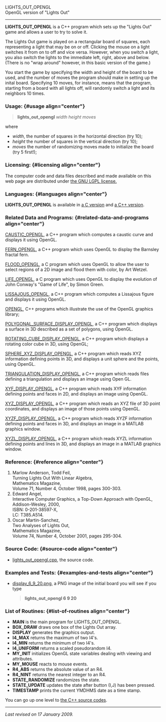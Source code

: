 LIGHTS\_OUT\_OPENGL\
OpenGL version of "Lights Out"

------------------------------------------------------------------------

**LIGHTS\_OUT\_OPENGL** is a C++ program which sets up the "Lights Out"
game and allows a user to try to solve it.

The Lights Out game is played on a rectangular board of squares, each
representing a light that may be on or off. Clicking the mouse on a
light switches it from on to off and vice versa. However, when you
switch a light, you also switch the lights to the immediate left, right,
above and below. (There is no "wrap around" however, in this basic
version of the game.)

You start the game by specifying the width and height of the board to be
used, and the number of moves the program should make in setting up the
inital board. Specifying 10 moves, for instance, means that the program,
starting from a board with all lights off, will randomly switch a light
and its neighbors 10 times.

### Usage: {#usage align="center"}

> **lights\_out\_opengl** *width* *height* *moves*

where

-   *width*, the number of squares in the horizontal direction (try 10);
-   *height* the number of squares in the vertical direction (try 10);
-   *moves* the number of randomizing moves made to initialize the board
    (try 5 first!);

### Licensing: {#licensing align="center"}

The computer code and data files described and made available on this
web page are distributed under [the GNU LGPL
license.](../../txt/gnu_lgpl.txt)

### Languages: {#languages align="center"}

**LIGHTS\_OUT\_OPENGL** is available in [a C
version](../../c_src/lights_out_opengl/lights_out_opengl.md) and [a
C++ version](../../master/lights_out_opengl/lights_out_opengl.md).

### Related Data and Programs: {#related-data-and-programs align="center"}

[CAUSTIC\_OPENGL](../../master/caustic_opengl/caustic_opengl.md), a
C++ program which computes a caustic curve and displays it using OpenGL.

[FERN\_OPENGL](../../master/fern_opengl/fern_opengl.md), a C++
program which uses OpenGL to display the Barnsley fractal fern.

[FLOOD\_OPENGL](../../c_src/flood_opengl/flood_opengl.md), a C program
which uses OpenGL to allow the user to select regions of a 2D image and
flood them with color, by Art Wetzel.

[LIFE\_OPENGL](../../c_src/life_opengl/life_opengl.md), a C program
which uses OpenGL to display the evolution of John Conway's "Game of
Life", by Simon Green.

[LISSAJOUS\_OPENGL](../../master/lissajous_opengl/lissajous_opengl.md),
a C++ program which computes a Lissajous figure and displays it using
OpenGL.

[OPENGL](../../master/opengl/opengl.md), C++ programs which
illustrate the use of the OpenGL graphics library;

[POLYGONAL\_SURFACE\_DISPLAY\_OPENGL](../../master/polygonal_surface_display_opengl/polygonal_surface_display_opengl.md),
a C++ program which displays a surface in 3D described as a set of
polygons, using OpenGL.

[ROTATING\_CUBE\_DISPLAY\_OPENGL](../../master/rotating_cube_display_opengl/rotating_cube_display_opengl.md),
a C++ program which displays a rotating color cube in 3D, using OpenGL;

[SPHERE\_XYZ\_DISPLAY\_OPENGL](../../master/sphere_xyz_display_opengl/sphere_xyz_display_opengl.md),
a C++ program which reads XYZ information defining points in 3D, and
displays a unit sphere and the points, using OpenGL.

[TRIANGULATION\_DISPLAY\_OPENGL](../../master/triangulation_display_opengl/triangulation_display_opengl.md),
a C++ program which reads files defining a triangulation and displays an
image using Open GL.

[XYF\_DISPLAY\_OPENGL](../../master/xyf_display_opengl/xyf_display_opengl.md),
a C++ program which reads XYF information defining points and faces in
2D, and displays an image using OpenGL.

[XYZ\_DISPLAY\_OPENGL](../../master/xyz_display_opengl/xyz_display_opengl.md),
a C++ program which reads an XYZ file of 3D point coordinates, and
displays an image of those points using OpenGL.

[XYZF\_DISPLAY\_OPENGL](../../master/xyzf_display_opengl/xyzf_display_opengl.md),
a C++ program which reads XYZF information defining points and faces in
3D, and displays an image in a MATLAB graphics window.

[XYZL\_DISPLAY\_OPENGL](../../master/xyzl_display_opengl/xyzl_display_opengl.md),
a C++ program which reads XYZL information defining points and lines in
3D, and displays an image in a MATLAB graphics window.

### Reference: {#reference align="center"}

1.  Marlow Anderson, Todd Feil,\
    Turning Lights Out With Linear Algebra,\
    Mathematics Magazine,\
    Volume 71, Number 4, October 1998, pages 300-303.
2.  Edward Angel,\
    Interactive Computer Graphics, a Top-Down Approach with OpenGL,\
    Addison-Wesley, 2000,\
    ISBN: 0-201-38597-X,\
    LC: T385.A514.
3.  Oscar Martin-Sanchez,\
    Two Analyses of Lights Out,\
    Mathematics Magazine,\
    Volume 74, Number 4, October 2001, pages 295-304.

### Source Code: {#source-code align="center"}

-   [lights\_out\_opengl.cpp](lights_out_opengl.cpp), the source code.

### Examples and Tests: {#examples-and-tests align="center"}

-   [display\_6\_9\_20.png](display_6_9_20.png), a PNG image of the
    initial board you will see if you type

    > **lights\_out\_opengl 6 9 20**

### List of Routines: {#list-of-routines align="center"}

-   **MAIN** is the main program for LIGHTS\_OUT\_OPENGL.
-   **BOX\_DRAW** draws one box of the Lights Out array.
-   **DISPLAY** generates the graphics output.
-   **I4\_MAX** returns the maximum of two I4's.
-   **I4\_MIN** returns the minimum of two I4's.
-   **I4\_UNIFORM** returns a scaled pseudorandom I4.
-   **MY\_INIT** initializes OpenGL state variables dealing with viewing
    and attributes.
-   **MY\_MOUSE** reacts to mouse events.
-   **R4\_ABS** returns the absolute value of an R4.
-   **R4\_NINT** returns the nearest integer to an R4.
-   **STATE\_RANDOMIZE** randomizes the state.
-   **STATE\_UPDATE** updates the state after button (I,J) has been
    pressed.
-   **TIMESTAMP** prints the current YMDHMS date as a time stamp.

You can go up one level to [the C++ source codes](../cpp_src.md).

------------------------------------------------------------------------

*Last revised on 17 January 2009.*
